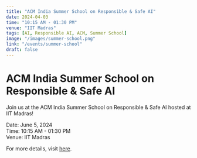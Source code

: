 ```yaml
---
title: "ACM India Summer School on Responsible & Safe AI"
date: 2024-04-03
time: "10:15 AM - 01:30 PM"
venue: "IIT Madras"
tags: [AI, Responsible AI, ACM, Summer School]
image: "/images/summer-school.png"
link: "/events/summer-school"
draft: false
---
```


# ACM India Summer School on Responsible & Safe AI

Join us at the ACM India Summer School on Responsible & Safe AI hosted at IIT Madras!

Date: June 5, 2024  
Time: 10:15 AM - 01:30 PM  
Venue: IIT Madras  

For more details, visit [here](https://precogatiiit.notion.site/ACM-India-Summer-School-on-Responsible-Safe-AI-76108c53564d4dc4af46c1d3bed52946).

